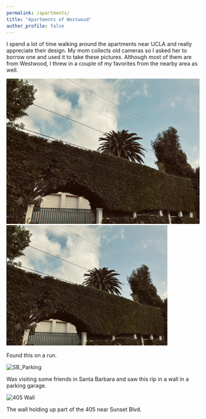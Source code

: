 ```yaml
---
permalink: /apartments/
title: "Apartments of Westwood"
author_profile: false
---
```


I spend a lot of time walking around the apartments near UCLA and really appreciate their design. My mom collects old cameras so I asked her to borrow one and
used it to take these pictures. Although most of them are from Westwood, I threw in a couple of my favorites from the nearby area as well. 


![Brentwood House](https://github.com/aidanboyne/aidanboyne.github.io/blob/a4f169fc101dc22343892a0222f4914cbb81b788/images/apartments/Brentwood1.PNG)
![Brentwood House_s](https://github.com/aidanboyne/aidanboyne.github.io/blob/841b38fdfe5b1c3c1cfd269812d31753d1c51725/images/apartments/Brentwood1_small.PNG)

Found this on a run. 

![SB_Parking](aidanboyne.github.io/images/apartments/Brent_House1.jpg)

Was visiting some friends in Santa Barbara and saw this rip in a wall in a parking garage.

![405 Wall](aidanboyne.github.io/images/apartments/Wall.jpg)

The wall holding up part of the 405 near Sunset Blvd. 

